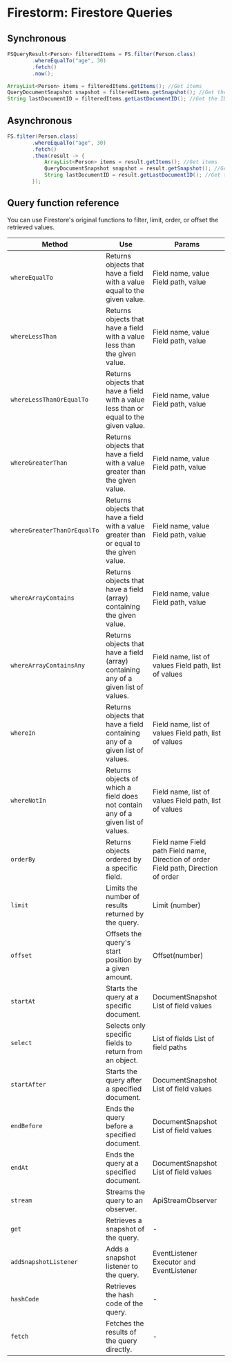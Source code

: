 # Firestorm: Firestore Queries

## Synchronous

```java
FSQueryResult<Person> filteredItems = FS.filter(Person.class)
        .whereEqualTo("age", 30)
        .fetch()
        .now();

ArrayList<Person> items = filteredItems.getItems(); //Get items
QueryDocumentSnapshot snapshot = filteredItems.getSnapshot(); //Get the query snapshot
String lastDocumentID = filteredItems.getLastDocumentID(); //Get the ID of the last document in the list
```

## Asynchronous
```java
FS.filter(Person.class)
        .whereEqualTo("age", 30)
        .fetch()
        .then(result -> {
            ArrayList<Person> items = result.getItems(); //Get items
            QueryDocumentSnapshot snapshot = result.getSnapshot(); //Get the query snapshot
            String lastDocumentID = result.getLastDocumentID(); //Get the ID of the last document in the list
        });
```

## Query function reference

You can use Firestore's original functions to filter, limit, order, or offset the retrieved values.

| **Method**                | **Use**                                                                                  | **Params**                                                                             |
|---------------------------|------------------------------------------------------------------------------------------|----------------------------------------------------------------------------------------|
| `whereEqualTo             ` | Returns objects that have a field with a value equal to the given value.                 | Field name, value  Field path, value                                                   |
| `whereLessThan            ` | Returns objects that have a field with a value less than the given value.                | Field name, value  Field path, value                                                   |
| `whereLessThanOrEqualTo   ` | Returns objects that have a field with a value less than or equal to the given value.    | Field name, value  Field path, value                                                   |
| `whereGreaterThan         ` | Returns objects that have a field with a value greater than the given value.             | Field name, value  Field path, value                                                   |
| `whereGreaterThanOrEqualTo` | Returns objects that have a field with a value greater than or equal to the given value. | Field name, value  Field path, value                                                   |
| `whereArrayContains       ` | Returns objects that have a field (array) containing the given value.                    | Field name, value  Field path, value                                                   |
| `whereArrayContainsAny    ` | Returns objects that have a field (array) containing any of a given list of values.      | Field name, list of values  Field path, list of values                                 |
| `whereIn                  ` | Returns objects that have a field containing any of a given list of values.              | Field name, list of values  Field path, list of values                                 |
| `whereNotIn               ` | Returns objects of which a field does not contain any of a given list of values.         | Field name, list of values  Field path, list of values                                 |
| `orderBy                  ` | Returns objects ordered by a specific field.                                             | Field name  Field path  Field name, Direction of order  Field path, Direction of order |
| `limit                    ` | Limits the number of results returned by the query.                                      | Limit (number)                                                                         |
| `offset                   ` | Offsets the query's start position by a given amount.                                    | Offset(number)                                                                         |
| `startAt                  ` | Starts the query at a specific document.                                                 | DocumentSnapshot  List of field values                                                 |
| `select                   ` | Selects only specific fields to return from an object.                                   | List of fields  List of field paths                                                    |
| `startAfter               ` | Starts the query after a specified document.                                             | DocumentSnapshot  List of field values                                                 |
| `endBefore                ` | Ends the query before a specified document.                                              | DocumentSnapshot  List of field values                                                 |
| `endAt                    ` | Ends the query at a specified document.                                                  | DocumentSnapshot  List of field values                                                 |
| `stream                   ` | Streams the query to an observer.                                                        | ApiStreamObserver                                                                      |
| `get                      ` | Retrieves a snapshot of the query.                                                       | -                                                                                      |
| `addSnapshotListener      ` | Adds a snapshot listener to the query.                                                   | EventListener  Executor and EventListener                                              |
| `hashCode                 ` | Retrieves the hash code of the query.                                                    | -                                                                                      |
| `fetch                    ` | Fetches the results of the query directly.                                               | -                                                                                      |
